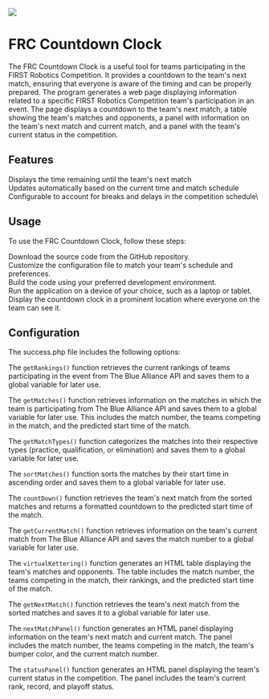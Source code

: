 ![](https://openai-labs-public-images-prod.azureedge.net/user-NQvpBKPhOk3WXMQxqOYjehqQ/generations/generation-iwkvDuweGnPyrFfkc0lD1TcO/image.jpg)
# FRC Countdown Clock
The FRC Countdown Clock is a useful tool for teams participating in the FIRST Robotics Competition. It provides a countdown to the team's next match, ensuring that everyone is aware of the timing and can be properly prepared. The program generates a web page displaying information related to a specific FIRST Robotics Competition  team's participation in an event. The page displays a countdown to the team's next match, a table showing the team's matches and opponents, a panel with information on the team's next match and current match, and a panel with the team's current status in the competition.

## Features
Displays the time remaining until the team's next match\
Updates automatically based on the current time and match schedule\
Configurable to account for breaks and delays in the competition schedule\

## Usage
To use the FRC Countdown Clock, follow these steps:

Download the source code from the GitHub repository.\
Customize the configuration file to match your team's schedule and preferences.\
Build the code using your preferred development environment.\
Run the application on a device of your choice, such as a laptop or tablet.\
Display the countdown clock in a prominent location where everyone on the team can see it.

## Configuration
The success.php file includes the following options:

The `getRankings()` function retrieves the current rankings of teams participating in the event from The Blue Alliance API and saves them to a global variable for later use.

The `getMatches()` function retrieves information on the matches in which the team is participating from The Blue Alliance API and saves them to a global variable for later use. This includes the match number, the teams competing in the match, and the predicted start time of the match.

The `getMatchTypes()` function categorizes the matches into their respective types (practice, qualification, or elimination) and saves them to a global variable for later use.

The `sortMatches()` function sorts the matches by their start time in ascending order and saves them to a global variable for later use.

The `countDown()` function retrieves the team's next match from the sorted matches and returns a formatted countdown to the predicted start time of the match.

The `getCurrentMatch()` function retrieves information on the team's current match from The Blue Alliance API and saves the match number to a global variable for later use.

The `virtualKettering()` function generates an HTML table displaying the team's matches and opponents. The table includes the match number, the teams competing in the match, their rankings, and the predicted start time of the match.

The `getNextMatch()` function retrieves the team's next match from the sorted matches and saves it to a global variable for later use.

The `nextMatchPanel()` function generates an HTML panel displaying information on the team's next match and current match. The panel includes the match number, the teams competing in the match, the team's bumper color, and the current match number.

The `statusPanel()` function generates an HTML panel displaying the team's current status in the competition. The panel includes the team's current rank, record, and playoff status.
